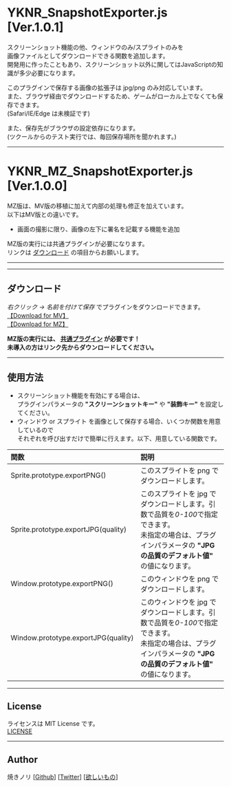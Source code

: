 # YKNR_SnapshotExporter.js [Ver.1.0.1]
スクリーンショット機能の他、ウィンドウのみ/スプライトのみを  
画像ファイルとしてダウンロードできる関数を追加します。  
開発用に作ったこともあり、スクリーンショット以外に関してはJavaScriptの知識が多少必要になります。  
  
このプラグインで保存する画像の拡張子は jpg/png のみ対応しています。  
また、ブラウザ経由でダウンロードするため、ゲームがローカル上でなくても保存できます。  
(Safari/IE/Edge は未検証です)  
  
また、保存先がブラウザの設定依存になります。  
(ツクールからのテスト実行では、毎回保存場所を聞かれます。)

---
# YKNR_MZ_SnapshotExporter.js [Ver.1.0.0]

MZ版は、MV版の移植に加えて内部の処理も修正を加えています。  
以下はMV版との違いです。  

- 画面の撮影に限り、画像の左下に署名を記載する機能を追加

MZ版の実行には共通プラグインが必要になります。  
リンクは [ダウンロード](#ダウンロード) の項目からお願いします。  

---
---

<!-- ここからURL一覧 -->
[LICENSE]: ./LICENSE
[【Download for MV】]: https://raw.githubusercontent.com/Yakinori0424/RPGMakerMVPlugins/master/plugins/YKNR_SaveThumbnail/YKNR_SnapshotExporter.js
[【Download for MZ】]: https://raw.githubusercontent.com/Yakinori0424/RPGMakerMVPlugins/master/plugins/YKNR_SaveThumbnail/YKNR_MZ_SnapshotExporter.js
[共通プラグイン]: ../YKNR_Core
<!-- ここまでURL一覧 -->

## ダウンロード
*右クリック → 名前を付けて保存* でプラグインをダウンロードできます。  
[【Download for MV】][]  
[【Download for MZ】][]  

**MZ版の実行には、 [共通プラグイン][] が必要です！**  
**未導入の方はリンク先からダウンロードしてください。**

---
## 使用方法
* スクリーンショット機能を有効にする場合は、  
プラグインパラメータの **"スクリーンショットキー"** や **"装飾キー"** を設定してください。  
* ウィンドウ or スプライト を画像として保存する場合、いくつか関数を用意しているので  
それぞれを呼び出すだけで簡単に行えます。以下、用意している関数です。  

|関数|説明|
|:--|:--|
|Sprite.prototype.exportPNG()|このスプライトを png でダウンロードします。|
|Sprite.prototype.exportJPG(quality)|このスプライトを jpg でダウンロードします。引数で品質を*0-100*で指定できます。<br>未指定の場合は、プラグインパラメータの **"JPGの品質のデフォルト値"**  の値になります。|
|Window.prototype.exportPNG()|このウィンドウを png でダウンロードします。|
|Window.prototype.exportJPG(quality)|このウィンドウを jpg でダウンロードします。引数で品質を*0-100*で指定できます。<br>未指定の場合は、プラグインパラメータの **"JPGの品質のデフォルト値"**  の値になります。|

---
## License
ライセンスは MIT License です。  
[LICENSE][]

---
## Author
焼きノリ
[[Github](https://github.com/Yakinori0424/RPGMakerMVPlugins)]
[[Twitter](https://twitter.com/Noritake0424)]
[[欲しいもの](https://www.amazon.jp/hz/wishlist/ls/3HAY7QN91DUF2?ref_=wl_share)]
